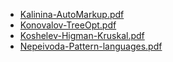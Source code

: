 * [Kalinina-AutoMarkup.pdf](Kalinina-AutoMarkup.pdf) 
* [Konovalov-TreeOpt.pdf](Konovalov-TreeOpt.pdf) 
* [Koshelev-Higman-Kruskal.pdf](Koshelev-Higman-Kruskal.pdf) 
* [Nepeivoda-Pattern-languages.pdf](Nepeivoda-Pattern-languages.pdf) 
